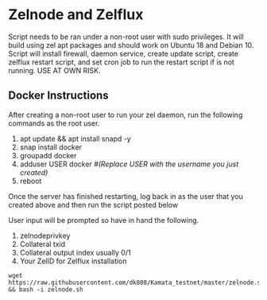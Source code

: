 # Zelnode and Zelflux
Script needs to be ran under a non-root user with sudo privileges. It will build using zel apt packages and should work on Ubuntu 18 and Debian 10. Script will install firewall, daemon service, create update script, create zelflux restart script, and set cron job to run the restart script if is not running. USE AT OWN RISK.

## Docker Instructions
After creating a non-root user to run your zel daemon, run the following commands as the root user.

1.  apt update && apt install snapd -y
2.  snap install docker
3.  groupadd docker
4.  adduser USER docker        *#(Replace USER with the username you just created)*
5.  reboot

Once the server has finished restarting, log back in as the user that you created above and then run the script posted below

User input will be prompted so have in hand the following.
1.  zelnodeprivkey
2.  Collateral txid
3.  Collateral output index usually 0/1
4.  Your ZelID for Zelflux installation

```
wget https://raw.githubusercontent.com/dk808/Kamata_testnet/master/zelnode.sh && bash -i zelnode.sh
```
